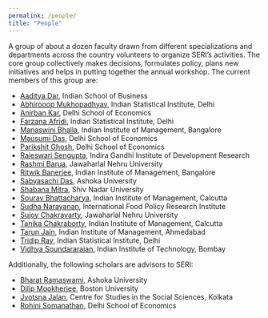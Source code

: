 ```yaml
---
permalink: /people/
title: "People"
---
```


A group of about a dozen faculty drawn from different specializations and departments across the country volunteers to organize SERI’s activities. The core group collectively makes decisions, formulates policy, plans new initiatives and helps in putting together the annual workshop. The current members of this group are:

* [Aaditya Dar](https://aadityadar.com/), Indian School of Business  
* [Abhirooop Mukhopadhyay](https://www.isical.ac.in/abhiroop-mukhopadhyay), Indian Statistical Institute, Delhi  
* [Anirban Kar](http://econdse.org/anirban/), Delhi School of Economics  
* [Farzana Afridi](https://www.isid.ac.in/~fafridi/), Indian Statistical Institute, Delhi  
* [Manaswini Bhalla](http://manaswinibhalla.weebly.com/), Indian Institute of Management, Bangalore  
* [Mausumi Das](http://econdse.org/mausumi/), Delhi School of Economics   
* [Parikshit Ghosh](http://econdse.org/parikshit/), Delhi School of Economics  
* [Rajeswari Sengupta](http://www.igidr.ac.in/staff/sengupta-rajeswari/), Indira Gandhi Institute of Development Research  
* [Rashmi Barua](https://sites.google.com/site/rbaruabhowmik/), Jawaharlal Nehru University  
* [Ritwik Banerjee](https://www.iimb.ac.in/index.php/user/53/ritwik-banerjee), Indian Institute of Management, Bangalore  
* [Sabyasachi Das](http://dassabyasachi.wordpress.com/), Ashoka University  
* [Shabana Mitra](https://economics.snu.edu.in/people/faculty/shabana-mitra), Shiv Nadar University  
* [Sourav Bhattacharya](https://www.sites.google.com/site/souravgati/), Indian Institute of Management, Calcutta  
* [Sudha Narayanan](https://www.ifpri.org/profile/sudha-narayanan), International Food Policy Research Institute
* [Sujoy Chakravarty](http://www.jnu.ac.in/FacultyStaff/ShowProfile.asp?SendUserName=sujoy), Jawaharlal Nehru University  
* [Tanika Chakraborty](https://www.iimcal.ac.in/users/tanika), Indian Institute of Management, Calcutta  
* [Tarun Jain](https://sites.google.com/virginia.edu/tarunjain/home), Indian Institute of Management, Ahmedabad  
* [Tridip Ray](http://www.isid.ac.in/~tridip/), Indian Statistical Institute, Delhi  
* [Vidhya Soundararajan](https://www.hss.iitb.ac.in/en/faculty-profile/vidhya-soundararajan), Indian Institute of Technology, Bombay  


Additionally, the following scholars are advisors to SERI:

* [Bharat Ramaswami](https://www.ashoka.edu.in/welcome/faculty#!/bharat-ramaswami-73), Ashoka University  
* [Dilip Mookherjee](http://people.bu.edu/dilipm/), Boston University  
* [Jyotsna Jalan](http://cssscal.org/jyotsna_jalan_contact.html), Centre for Studies in the Social Sciences, Kolkata  
* [Rohini Somanathan](http://econdse.org/rohini/), Delhi School of Economics  